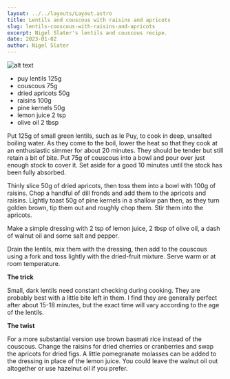 ```yaml
---
layout: ../../layouts/Layout.astro
title: Lentils and couscous with raisins and apricots
slug: lentils-couscous-with-raisins-and-apricots
excerpt: Nigel Slater's lentils and couscous recipe.
date: 2023-01-02
author: Nigel Slater
---
```


![alt text](https://i.guim.co.uk/img/static/sys-images/Observer/Pix/pictures/2013/9/10/1378827507645/lentils-and-couscous-008.jpg?width=620&quality=85&dpr=1&s=none)

- puy lentils 125g
- couscous 75g
- dried apricots 50g
- raisins 100g
- pine kernels 50g
- lemon juice 2 tsp
- olive oil 2 tbsp

Put 125g of small green lentils, such as le Puy, to cook in deep, unsalted boiling water. As they come to the boil, lower the heat so that they cook at an enthusiastic simmer for about 20 minutes. They should be tender but still retain a bit of bite. Put 75g of couscous into a bowl and pour over just enough stock to cover it. Set aside for a good 10 minutes until the stock has been fully absorbed.

Thinly slice 50g of dried apricots, then toss them into a bowl with 100g of raisins. Chop a handful of dill fronds and add them to the apricots and raisins. Lightly toast 50g of pine kernels in a shallow pan then, as they turn golden brown, tip them out and roughly chop them. Stir them into the apricots.

Make a simple dressing with 2 tsp of lemon juice, 2 tbsp of olive oil, a dash of walnut oil and some salt and pepper.

Drain the lentils, mix them with the dressing, then add to the couscous using a fork and toss lightly with the dried-fruit mixture. Serve warm or at room temperature.

**The trick**

Small, dark lentils need constant checking during cooking. They are probably best with a little bite left in them. I find they are generally perfect after about 15-18 minutes, but the exact time will vary according to the age of the lentils.

**The twist**

For a more substantial version use brown basmati rice instead of the couscous. Change the raisins for dried cherries or cranberries and swap the apricots for dried figs. A little pomegranate molasses can be added to the dressing in place of the lemon juice. You could leave the walnut oil out altogether or use hazelnut oil if you prefer.
